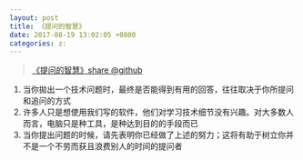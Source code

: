 ```yaml
---
layout: post
title: 《提问的智慧》
date: 2017-08-19 13:02:05 +0800
categories: z: 
---
```

> [《提问的智慧》share @github](https://github.com/ruby-china/How-To-Ask-Questions-The-Smart-Way/blob/master/README-zh_CN.md)

1. 当你拋出一个技术问题时，最终是否能得到有用的回答，往往取决于你所提问和追问的方式
2. 许多人只是想使用我们写的软件，他们对学习技术细节没有兴趣。对大多数人而言，电脑只是种工具，是种达到目的的手段而已
3. 当你提出问题的时候，请先表明你已经做了上述的努力；这将有助于树立你并不是一个不劳而获且浪费别人的时间的提问者
